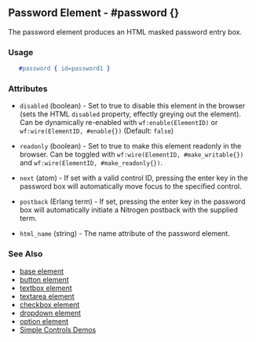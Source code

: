 <!-- dash: #password | Element | ###:Section -->



## Password Element - #password {}

  The password element produces an HTML masked password entry box.

### Usage

```erlang
   #password { id=password1 }

```

### Attributes

   * `disabled` (boolean) - Set to true to disable this element in the
      browser (sets the HTML `disabled` property, effectly greying out the
      element). Can be dynamically re-enabled with `wf:enable(ElementID)` or
      `wf:wire(ElementID, #enable{})` (Default: `false`)

   * `readonly` (boolean) - Set to true to make this element readonly in the
      browser. Can be toggled with `wf:wire(ElementID, #make_writable{})` and
      `wf:wire(ElementID, #make_readonly{})`.

   * `next` (atom) - 
      If set with a valid control ID, pressing the enter key in the 
      password box will automatically move focus to the specified control.

   * `postback` (Erlang term) - 
      If set, pressing the enter key in the password box will automatically
      initiate a Nitrogen postback with the supplied term.

   * `html_name` (string) - The name attribute of the password element.

### See Also

 *  [base element](./element_base.md)
 *  [button element](./button.md)
 *  [textbox element](./textbox.md)
 *  [textarea element](./textarea.md)
 *  [checkbox element](./checkbox.md)
 *  [dropdown element](./dropdown.md)
 *  [option element](./option.md)
 *  [Simple Controls Demos](http://nitrogenproject.com/demos/simplecontrols)
 
